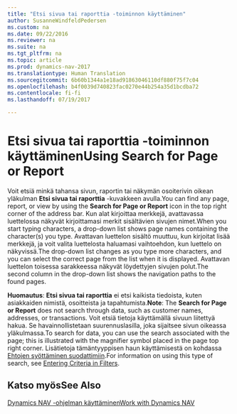 ```yaml
---
title: "Etsi sivua tai raporttia -toiminnon käyttäminen"
author: SusanneWindfeldPedersen
ms.custom: na
ms.date: 09/22/2016
ms.reviewer: na
ms.suite: na
ms.tgt_pltfrm: na
ms.topic: article
ms.prod: dynamics-nav-2017
ms.translationtype: Human Translation
ms.sourcegitcommit: 6b60b1344a1e18ad91863046110df880f75f7c04
ms.openlocfilehash: b4f0039d740823fac0270e44b254a35d1bcdba72
ms.contentlocale: fi-fi
ms.lasthandoff: 07/19/2017

---
```


# <a name="using-search-for-page-or-report"></a><span data-ttu-id="dd2f6-102">Etsi sivua tai raporttia -toiminnon käyttäminen</span><span class="sxs-lookup"><span data-stu-id="dd2f6-102">Using Search for Page or Report</span></span>
<span data-ttu-id="dd2f6-103">Voit etsiä minkä tahansa sivun, raportin tai näkymän osoiterivin oikean yläkulman **Etsi sivua tai raporttia** -kuvakkeen avulla.</span><span class="sxs-lookup"><span data-stu-id="dd2f6-103">You can find any page, report, or view by using the **Search for Page or Report** icon in the top right corner of the address bar.</span></span>
<span data-ttu-id="dd2f6-104">Kun alat kirjoittaa merkkejä, avattavassa luettelossa näkyvät kirjoittamasi merkit sisältävien sivujen nimet.</span><span class="sxs-lookup"><span data-stu-id="dd2f6-104">When you start typing characters, a drop-down list shows page names containing the character(s) you type.</span></span> <span data-ttu-id="dd2f6-105">Avattavan luettelon sisältö muuttuu, kun kirjoitat lisää merkkejä, ja voit valita luettelosta haluamasi vaihtoehdon, kun luettelo on näkyvissä.</span><span class="sxs-lookup"><span data-stu-id="dd2f6-105">The drop-down list changes as you type more characters, and you can select the correct page from the list when it is displayed.</span></span> <span data-ttu-id="dd2f6-106">Avattavan luettelon toisessa sarakkeessa näkyvät löydettyjen sivujen polut.</span><span class="sxs-lookup"><span data-stu-id="dd2f6-106">The second column in the drop-down list shows the navigation paths to the found pages.</span></span>

<span data-ttu-id="dd2f6-107">**Huomautus**: **Etsi sivua tai raporttia** ei etsi kaikista tiedoista, kuten asiakkaiden nimistä, osoitteista ja tapahtumista.</span><span class="sxs-lookup"><span data-stu-id="dd2f6-107">**Note**: The **Search for Page or Report** does not search through data, such as customer names, addresses, or transactions.</span></span> <span data-ttu-id="dd2f6-108">Voit etsiä tietoja käyttämällä sivuun liitettyä hakua. Se havainnollistetaan suurennuslasilla, joka sijaitsee sivun oikeassa yläkulmassa.</span><span class="sxs-lookup"><span data-stu-id="dd2f6-108">To search for data, you can use the search associated with the page; this is illustrated with the magnifier symbol placed in the page top right corner.</span></span> <span data-ttu-id="dd2f6-109">Lisätietoja tämäntyyppisen haun käyttämisestä on kohdassa [Ehtojen syöttäminen suodattimiin](ui-enter-criteria-filters.md).</span><span class="sxs-lookup"><span data-stu-id="dd2f6-109">For information on using this type of search, see [Entering Criteria in Filters](ui-enter-criteria-filters.md).</span></span>

## <a name="see-also"></a><span data-ttu-id="dd2f6-110">Katso myös</span><span class="sxs-lookup"><span data-stu-id="dd2f6-110">See Also</span></span>
[<span data-ttu-id="dd2f6-111">Dynamics NAV -ohjelman käyttäminen</span><span class="sxs-lookup"><span data-stu-id="dd2f6-111">Work with Dynamics NAV</span></span>](ui-work-product.md)

